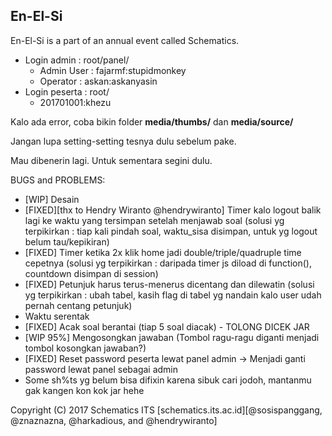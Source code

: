 En-El-Si
-------------

En-El-Si is a part of an annual event called Schematics.

- Login admin : root/panel/
  - Admin User : fajarmf:stupidmonkey
  - Operator : askan:askanyasin
- Login peserta : root/
  - 201701001:khezu

Kalo ada error, coba bikin folder **media/thumbs/** dan **media/source/**

Jangan lupa setting-setting tesnya dulu sebelum pake.

Mau dibenerin lagi. Untuk sementara segini dulu.

BUGS and PROBLEMS:
- [WIP] Desain
- [FIXED][thx to Hendry Wiranto @hendrywiranto] Timer kalo logout balik lagi ke waktu yang tersimpan setelah menjawab soal
	(solusi yg terpikirkan : tiap kali pindah soal, waktu_sisa disimpan, untuk yg logout belum tau/kepikiran)
- [FIXED] Timer ketika 2x klik home jadi double/triple/quadruple time cepetnya
	(solusi yg terpikirkan : daripada timer js diload di function(), countdown disimpan di session)
- [FIXED] Petunjuk harus terus-menerus dicentang dan dilewatin
	(solusi yg terpikirkan : ubah tabel, kasih flag di tabel yg nandain kalo user udah pernah centang petunjuk)
- Waktu serentak
- [FIXED] Acak soal berantai (tiap 5 soal diacak) - TOLONG DICEK JAR
- [WIP 95%] Mengosongkan jawaban (Tombol ragu-ragu diganti menjadi tombol kosongkan jawaban?)
- [FIXED] Reset password peserta lewat panel admin -> Menjadi ganti password lewat panel sebagai admin
- Some sh%ts yg belum bisa difixin karena sibuk cari jodoh, mantanmu gak kangen kon kok jar hehe


Copyright (C) 2017 Schematics ITS [schematics.its.ac.id][@sosispanggang, @znaznazna, @harkadious, and @hendrywiranto]
